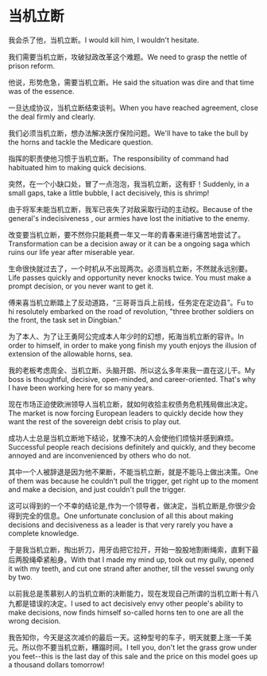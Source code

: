 # 当机立断

<p><span class="chinese">我会杀了他，当机立断。</span><span class="english">I would kill him, I wouldn't hesitate.</span></p>

<p><span class="chinese">我们需要当机立断，攻破狱政改革这个难题。</span><span class="english">We need to grasp the nettle of prison reform.</span></p>

<p><span class="chinese">他说，形势危急，需要当机立断。</span><span class="english">He said the situation was dire and that time was of the essence.</span></p>

<p><span class="chinese">一旦达成协议，当机立断结束谈判。</span><span class="english">When you have reached agreement, close the deal firmly and clearly.</span></p>

<p><span class="chinese">我们必须当机立断，想办法解决医疗保险问题。</span><span class="english">We'll have to take the bull by the horns and tackle the Medicare question.</span></p>

<p><span class="chinese">指挥的职责使他习惯于当机立断。</span><span class="english">The responsibility of command had habituated him to making quick decisions.</span></p>

<p><span class="chinese">突然，在一个小缺口处，冒了一点泡泡，我当机立断，这有虾！</span><span class="english">Suddenly, in a small gaps, take a little bubble, I act decisively, this is shrimp!</span></p>

<p><span class="chinese">由于将军未能当机立断，我军已丧失了对敌采取行动的主动权。</span><span class="english">Because of the general's indecisiveness , our armies have lost the initiative to the enemy.</span></p>

<p><span class="chinese">改变要当机立断，要不然你只能耗费一年又一年的青春来进行痛苦地尝试了。</span><span class="english">Transformation can be a decision away or it can be a ongoing saga which ruins our life year after miserable year.</span></p>

<p><span class="chinese">生命很快就过去了，一个时机从不出现两次。必须当机立断，不然就永远别要。</span><span class="english">Life passes quickly and opportunity never knocks twice. You must make a prompt decision, or you never want to get it.</span></p>

<p><span class="chinese">傅来喜当机立断踏上了反动道路，“三哥哥当兵上前线，任务定在定边县”。</span><span class="english">Fu to hi resolutely embarked on the road of revolution, "three brother soldiers on the front, the task set in Dingbian."</span></p>

<p><span class="chinese">为了本人、为了让王勇阿公完成本人年少时的幻想，拓海当机立断的容许。</span><span class="english">In order to himself, in order to make yong finish my youth enjoys the illusion of extension of the allowable horns, sea.</span></p>

<p><span class="chinese">我的老板考虑周全、当机立断、头脑开朗、所以这么多年来我一直在这儿干。</span><span class="english">My boss is thoughtful, decisive, open-minded, and career-oriented. That's why I have been working here for so many years.</span></p>

<p><span class="chinese">现在市场正迫使欧洲领导人当机立断，就如何收拾主权债务危机残局做出决定。</span><span class="english">The market is now forcing European leaders to quickly decide how they want the rest of the sovereign debt crisis to play out.</span></p>

<p><span class="chinese">成功人士总是当机立断地下结论，犹豫不决的人会使他们烦恼并感到麻烦。</span><span class="english">Successful people reach decisions definitely and quickly, and they become annoyed and are inconvenienced by others who do not.</span></p>

<p><span class="chinese">其中一个人被辞退是因为他不果断，不能当机立断，就是不能马上做出决策。</span><span class="english">One of them was because he couldn't pull the trigger, get right up to the moment and make a decision, and just couldn't pull the trigger.</span></p>

<p><span class="chinese">这可以得到的一个不幸的结论是,作为一个领导者，做决定，当机立断是,你很少会得到完全的信息。</span><span class="english">One unfortunate conclusion of all this about making decisions and decisiveness as a leader is that very rarely you have a complete knowledge.</span></p>

<p><span class="chinese">于是我当机立断，掏出折刀，用牙齿把它拉开，开始一股股地割断绳索，直剩下最后两股绳牵紧船身。</span><span class="english">With that I made my mind up, took out my gully, opened it with my teeth, and cut one strand after another, till the vessel swung only by two.</span></p>

<p><span class="chinese">以前我总是羡慕别人的当机立断的决断能力，现在发现自己所谓的当机立断十有八九都是错误的决定。</span><span class="english">I used to act decisively envy other people's ability to make decisions, now finds himself so-called horns ten to one are all the wrong decision.</span></p>

<p><span class="chinese">我告知你，今天是这次减价的最后一天。这种型号的车子，明天就要上涨一千美元。所以你不要当机立断，糟蹋时间。</span><span class="english">I tell you, don't let the grass grow under you feet--this is the last day of this sale and the price on this model goes up a thousand dollars tomorrow!</span></p>

